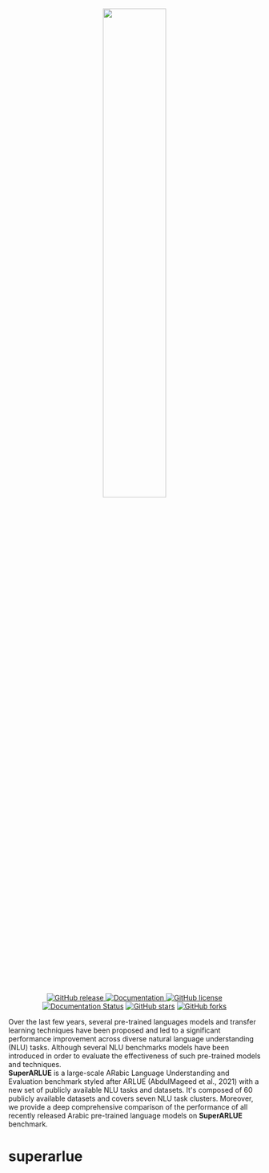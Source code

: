 <p align="center">
    <br>
    <img src="https://superarlue.dlnlp.ai/assets/superARLUE_logo.png" width="50%"/>
    <br>
<p>

<p align="center">
<a href="https://github.com/UBC-NLP/superarlue/releases">
        <img alt="GitHub release" src="https://img.shields.io/github/release/UBC-NLP/superarlue.svg">
    </a>

<a href="https://superarlue.dlnlp.ai/">
        <img alt="Documentation" src="https://img.shields.io/website.svg?down_color=red&down_message=offline&up_message=online&url=https://superarlue.dlnlp.ai">
    </a>
<a href="https://github.com/UBC-NLP/superarlue/blob/main/LICENSE"><img alt="GitHub license" src="https://img.shields.io/github/license/UBC-NLP/superarlue?logoColor=blue"></a>
<a href='https://superarlue.readthedocs.io/en/latest/?badge=latest'><img src='https://readthedocs.org/projects/superarlue/badge/?version=latest' alt='Documentation Status' /></a>
<a href="https://github.com/UBC-NLP/superarlue/stargazers"><img alt="GitHub stars" src="https://img.shields.io/github/stars/UBC-NLP/superarlue"></a>
<a href="https://github.com/UBC-NLP/superarlue/network"><img alt="GitHub forks" src="https://img.shields.io/github/forks/UBC-NLP/superarlue"></a>

</p>
 
<p>Over the last few years, several pre-trained languages models and transfer learning techniques have been proposed and led to a significant performance improvement across diverse natural language understanding (NLU) tasks. Although several NLU benchmarks models have been introduced in order to evaluate the effectiveness of such pre-trained models and techniques. <br>
<b>SuperARLUE</b> is a large-scale ARabic Language Understanding and Evaluation benchmark styled after ARLUE (AbdulMageed et al., 2021) with a new set of publicly available NLU tasks and datasets. It's composed of 60 publicly available datasets and covers seven NLU task clusters. Moreover, we provide a deep comprehensive comparison of the performance of all recently released Arabic pre-trained language models on <b>SuperARLUE</b>  benchmark. </p>
  
# superarlue